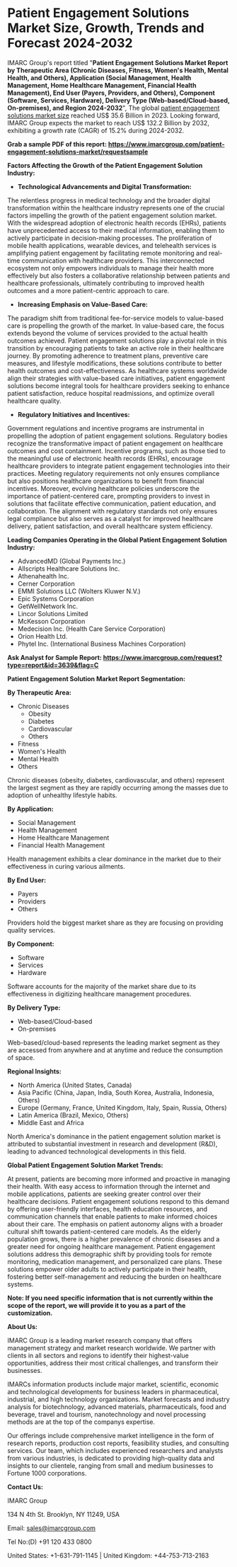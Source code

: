 ﻿# Patient Engagement Solutions Market Size, Growth, Trends and Forecast 2024-2032
IMARC Group's report titled "**Patient Engagement Solutions Market Report by Therapeutic Area (Chronic Diseases, Fitness, Women's Health, Mental Health, and Others), Application (Social Management, Health Management, Home Healthcare Management, Financial Health Management), End User (Payers, Providers, and Others), Component (Software, Services, Hardware), Delivery Type (Web-based/Cloud-based, On-premises), and Region 2024-2032**", The global [patient engagement solutions market size](https://www.imarcgroup.com/patient-engagement-solutions-market) reached US$ 35.6 Billion in 2023. Looking forward, IMARC Group expects the market to reach US$ 132.2 Billion by 2032, exhibiting a growth rate (CAGR) of 15.2% during 2024-2032.

**Grab a sample PDF of this report: <https://www.imarcgroup.com/patient-engagement-solutions-market/requestsample>**

**Factors Affecting the Growth of the Patient Engagement Solution Industry:**

- **Technological Advancements and Digital Transformation:**

The relentless progress in medical technology and the broader digital transformation within the healthcare industry represents one of the crucial factors impelling the growth of the patient engagement solution market. With the widespread adoption of electronic health records (EHRs), patients have unprecedented access to their medical information, enabling them to actively participate in decision-making processes. The proliferation of mobile health applications, wearable devices, and telehealth services is amplifying patient engagement by facilitating remote monitoring and real-time communication with healthcare providers. This interconnected ecosystem not only empowers individuals to manage their health more effectively but also fosters a collaborative relationship between patients and healthcare professionals, ultimately contributing to improved health outcomes and a more patient-centric approach to care.

- **Increasing Emphasis on Value-Based Care:**

The paradigm shift from traditional fee-for-service models to value-based care is propelling the growth of the market. In value-based care, the focus extends beyond the volume of services provided to the actual health outcomes achieved. Patient engagement solutions play a pivotal role in this transition by encouraging patients to take an active role in their healthcare journey. By promoting adherence to treatment plans, preventive care measures, and lifestyle modifications, these solutions contribute to better health outcomes and cost-effectiveness. As healthcare systems worldwide align their strategies with value-based care initiatives, patient engagement solutions become integral tools for healthcare providers seeking to enhance patient satisfaction, reduce hospital readmissions, and optimize overall healthcare quality.

- **Regulatory Initiatives and Incentives:**

Government regulations and incentive programs are instrumental in propelling the adoption of patient engagement solutions. Regulatory bodies recognize the transformative impact of patient engagement on healthcare outcomes and cost containment. Incentive programs, such as those tied to the meaningful use of electronic health records (EHRs), encourage healthcare providers to integrate patient engagement technologies into their practices. Meeting regulatory requirements not only ensures compliance but also positions healthcare organizations to benefit from financial incentives. Moreover, evolving healthcare policies underscore the importance of patient-centered care, prompting providers to invest in solutions that facilitate effective communication, patient education, and collaboration. The alignment with regulatory standards not only ensures legal compliance but also serves as a catalyst for improved healthcare delivery, patient satisfaction, and overall healthcare system efficiency.

**Leading Companies Operating in the Global Patient Engagement Solution Industry:**

- AdvancedMD (Global Payments Inc.)
- Allscripts Healthcare Solutions Inc.
- Athenahealth Inc.
- Cerner Corporation
- EMMI Solutions LLC (Wolters Kluwer N.V.)
- Epic Systems Corporation
- GetWellNetwork Inc.
- Lincor Solutions Limited
- McKesson Corporation
- Medecision Inc. (Health Care Service Corporation)
- Orion Health Ltd.
- Phytel Inc. (International Business Machines Corporation)

**Ask Analyst for Sample Report: <https://www.imarcgroup.com/request?type=report&id=3639&flag=C>**

**Patient Engagement Solution Market Report Segmentation:**

**By Therapeutic Area:**

- Chronic Diseases
  - Obesity
  - Diabetes
  - Cardiovascular
  - Others
- Fitness
- Women's Health
- Mental Health
- Others

Chronic diseases (obesity, diabetes, cardiovascular, and others) represent the largest segment as they are rapidly occurring among the masses due to adoption of unhealthy lifestyle habits.

**By Application:**

- Social Management
- Health Management
- Home Healthcare Management
- Financial Health Management

Health management exhibits a clear dominance in the market due to their effectiveness in curing various ailments.

**By End User:**

- Payers
- Providers
- Others

Providers hold the biggest market share as they are focusing on providing quality services.

**By Component:**

- Software
- Services
- Hardware

Software accounts for the majority of the market share due to its effectiveness in digitizing healthcare management procedures.

**By Delivery Type:**

- Web-based/Cloud-based
- On-premises

Web-based/cloud-based represents the leading market segment as they are accessed from anywhere and at anytime and reduce the consumption of space.

**Regional Insights:**

- North America (United States, Canada)
- Asia Pacific (China, Japan, India, South Korea, Australia, Indonesia, Others)
- Europe (Germany, France, United Kingdom, Italy, Spain, Russia, Others)
- Latin America (Brazil, Mexico, Others)
- Middle East and Africa

North America's dominance in the patient engagement solution market is attributed to substantial investment in research and development (R&D), leading to advanced technological developments in this field.

**Global Patient Engagement Solution Market Trends:**

At present, patients are becoming more informed and proactive in managing their health. With easy access to information through the internet and mobile applications, patients are seeking greater control over their healthcare decisions. Patient engagement solutions respond to this demand by offering user-friendly interfaces, health education resources, and communication channels that enable patients to make informed choices about their care. The emphasis on patient autonomy aligns with a broader cultural shift towards patient-centered care models. As the elderly population grows, there is a higher prevalence of chronic diseases and a greater need for ongoing healthcare management. Patient engagement solutions address this demographic shift by providing tools for remote monitoring, medication management, and personalized care plans. These solutions empower older adults to actively participate in their health, fostering better self-management and reducing the burden on healthcare systems.

**Note: If you need specific information that is not currently within the scope of the report, we will provide it to you as a part of the customization.**

**About Us:**

IMARC Group is a leading market research company that offers management strategy and market research worldwide. We partner with clients in all sectors and regions to identify their highest-value opportunities, address their most critical challenges, and transform their businesses.

IMARCs information products include major market, scientific, economic and technological developments for business leaders in pharmaceutical, industrial, and high technology organizations. Market forecasts and industry analysis for biotechnology, advanced materials, pharmaceuticals, food and beverage, travel and tourism, nanotechnology and novel processing methods are at the top of the companys expertise.

Our offerings include comprehensive market intelligence in the form of research reports, production cost reports, feasibility studies, and consulting services. Our team, which includes experienced researchers and analysts from various industries, is dedicated to providing high-quality data and insights to our clientele, ranging from small and medium businesses to Fortune 1000 corporations.

**Contact Us:**

IMARC Group

134 N 4th St. Brooklyn, NY 11249, USA

Email: sales@imarcgroup.com

Tel No:(D) +91 120 433 0800

United States: +1-631-791-1145 | United Kingdom: +44-753-713-2163
